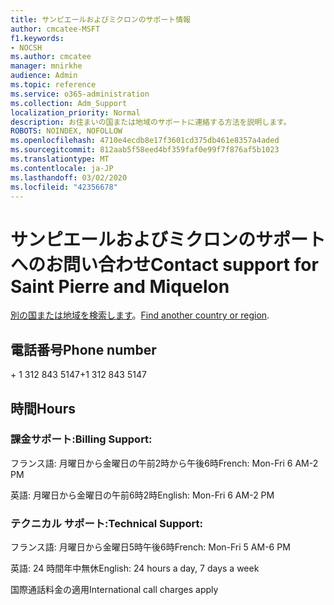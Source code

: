 ```yaml
---
title: サンピエールおよびミクロンのサポート情報
author: cmcatee-MSFT
f1.keywords:
- NOCSH
ms.author: cmcatee
manager: mnirkhe
audience: Admin
ms.topic: reference
ms.service: o365-administration
ms.collection: Adm_Support
localization_priority: Normal
description: お住まいの国または地域のサポートに連絡する方法を説明します。
ROBOTS: NOINDEX, NOFOLLOW
ms.openlocfilehash: 4710e4ecdb8e17f3601cd375db461e8357a4aded
ms.sourcegitcommit: 812aab5f58eed4bf359faf0e99f7f876af5b1023
ms.translationtype: MT
ms.contentlocale: ja-JP
ms.lasthandoff: 03/02/2020
ms.locfileid: "42356678"
---
```

# <a name="contact-support-for-saint-pierre-and-miquelon"></a><span data-ttu-id="621df-103">サンピエールおよびミクロンのサポートへのお問い合わせ</span><span class="sxs-lookup"><span data-stu-id="621df-103">Contact support for Saint Pierre and Miquelon</span></span>

<span data-ttu-id="621df-104">[別の国または地域を検索します](../contact-support-for-business-products.md)。</span><span class="sxs-lookup"><span data-stu-id="621df-104">[Find another country or region](../contact-support-for-business-products.md).</span></span>

## <a name="phone-number"></a><span data-ttu-id="621df-105">電話番号</span><span class="sxs-lookup"><span data-stu-id="621df-105">Phone number</span></span>
<span data-ttu-id="621df-106">+ 1 312 843 5147</span><span class="sxs-lookup"><span data-stu-id="621df-106">+1 312 843 5147</span></span>

## <a name="hours"></a><span data-ttu-id="621df-107">時間</span><span class="sxs-lookup"><span data-stu-id="621df-107">Hours</span></span>
### <a name="billing-support"></a><span data-ttu-id="621df-108">課金サポート:</span><span class="sxs-lookup"><span data-stu-id="621df-108">Billing Support:</span></span>

<span data-ttu-id="621df-109">フランス語: 月曜日から金曜日の午前2時から午後6時</span><span class="sxs-lookup"><span data-stu-id="621df-109">French: Mon-Fri 6 AM-2 PM</span></span>

<span data-ttu-id="621df-110">英語: 月曜日から金曜日の午前6時2時</span><span class="sxs-lookup"><span data-stu-id="621df-110">English: Mon-Fri 6 AM-2 PM</span></span>

### <a name="technical-support"></a><span data-ttu-id="621df-111">テクニカル サポート:</span><span class="sxs-lookup"><span data-stu-id="621df-111">Technical Support:</span></span>

<span data-ttu-id="621df-112">フランス語: 月曜日から金曜日5時午後6時</span><span class="sxs-lookup"><span data-stu-id="621df-112">French: Mon-Fri 5 AM-6 PM</span></span>

<span data-ttu-id="621df-113">英語: 24 時間年中無休</span><span class="sxs-lookup"><span data-stu-id="621df-113">English: 24 hours a day, 7 days a week</span></span>

<span data-ttu-id="621df-114">国際通話料金の適用</span><span class="sxs-lookup"><span data-stu-id="621df-114">International call charges apply</span></span>
